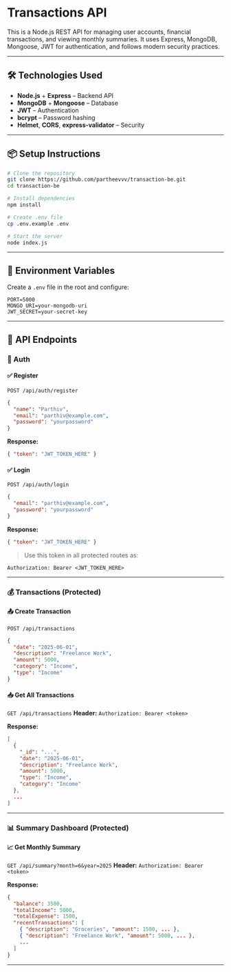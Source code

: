 # Transactions API

This is a Node.js REST API for managing user accounts, financial transactions, and viewing monthly summaries. It uses Express, MongoDB, Mongoose, JWT for authentication, and follows modern security practices.

---

## 🛠️ Technologies Used

- **Node.js** + **Express** – Backend API
- **MongoDB** + **Mongoose** – Database
- **JWT** – Authentication
- **bcrypt** – Password hashing
- **Helmet**, **CORS**, **express-validator** – Security

---

## 📦 Setup Instructions

```bash
# Clone the repository
git clone https://github.com/partheevvv/transaction-be.git
cd transaction-be

# Install dependencies
npm install

# Create .env file
cp .env.example .env

# Start the server
node index.js
```

---

## 📁 Environment Variables

Create a `.env` file in the root and configure:
```env
PORT=5000
MONGO_URI=your-mongodb-uri
JWT_SECRET=your-secret-key
```

---

## 🚀 API Endpoints

### 🔐 Auth

#### ✅ Register
`POST /api/auth/register`
```json
{
  "name": "Parthiv",
  "email": "parthiv@example.com",
  "password": "yourpassword"
}
```
**Response:**
```json
{ "token": "JWT_TOKEN_HERE" }
```

#### ✅ Login
`POST /api/auth/login`
```json
{
  "email": "parthiv@example.com",
  "password": "yourpassword"
}
```
**Response:**
```json
{ "token": "JWT_TOKEN_HERE" }
```

> Use this token in all protected routes as:
```
Authorization: Bearer <JWT_TOKEN_HERE>
```

---

### 💰 Transactions (Protected)

#### 📤 Create Transaction
`POST /api/transactions`
```json
{
  "date": "2025-06-01",
  "description": "Freelance Work",
  "amount": 5000,
  "category": "Income",
  "type": "Income"
}
```

#### 📥 Get All Transactions
`GET /api/transactions`
**Header:** `Authorization: Bearer <token>`

**Response:**
```json
[
  {
    "_id": "...",
    "date": "2025-06-01",
    "description": "Freelance Work",
    "amount": 5000,
    "type": "Income",
    "category": "Income"
  },
  ...
]
```

---

### 📊 Summary Dashboard (Protected)

#### 📈 Get Monthly Summary
`GET /api/summary?month=6&year=2025`
**Header:** `Authorization: Bearer <token>`

**Response:**
```json
{
  "balance": 3500,
  "totalIncome": 5000,
  "totalExpense": 1500,
  "recentTransactions": [
    { "description": "Groceries", "amount": 1500, ... },
    { "description": "Freelance Work", "amount": 5000, ... },
    ...
  ]
}
```
---
